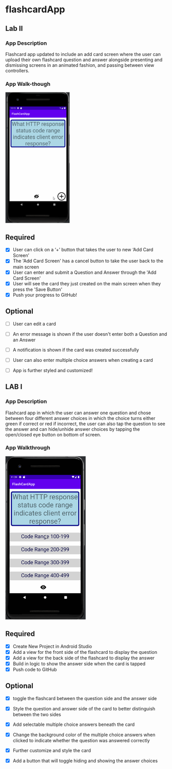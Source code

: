 # flashcardApp

## Lab II

### App Description
Flashcard app updated to include an add card screen where the user can upload their own flashcard question and answer alongside presenting and dismissing screens in an animated fashion, and passing between view controllers.

### App Walk-though
<img src="https://github.com/JavierCunat/flashcardApp/blob/main/lab4flashcardAppFixed.gif" width=200><br>

## Required
- [x] User can click on a ‘+’ button that takes the user to new ‘Add Card Screen’
- [x] The 'Add Card Screen' has a cancel button to take the user back to the main screen
- [x] User can enter and submit a Question and Answer through the 'Add Card Screen'
- [x] User will see the card they just created on the main screen when they press the 'Save Button'
- [x] Push your progress to GitHub!

## Optional
- [ ] User can edit a card
- [ ] An error message is shown if the user doesn't enter both a Question and an Answer
- [ ] A notification is shown if the card was created successfully
- [ ] User can also enter multiple choice answers when creating a card
- [ ] App is further styled and customized!


## LAB I

### App Description
Flashcard app in which the user can answer one question and chose between four different answer choices in which the choice turns either green if correct or red if incorrect, the user can also tap the question to see the answer and can hide/unhide answer choices by tapping the open/closed eye button on bottom of screen.

### App Walkthrough
<img src="https://github.com/JavierCunat/flashcardApp/blob/322c03f54467cd259c145fe5a6f549260a5fe8de/lab2flashcardApp.gif" width="250">

## Required
- [x] Create New Project in Android Studio
- [x] Add a view for the front side of the flashcard to display the question
- [x] Add a view for the back side of the flashcard to display the answer
- [x] Build in logic to show the answer side when the card is tapped
- [x] Push code to GitHub

## Optional
- [x] toggle the flashcard between the question side and the answer side
- [x] Style the question and answer side of the card to better distinguish between the two sides
- [x] Add selectable multiple choice answers beneath the card
- [x] Change the background color of the multiple choice answers when clicked to indicate whether the question was answered correctly
- [x] Further customize and style the card
- [x] Add a button that will toggle hiding and showing the answer choices


